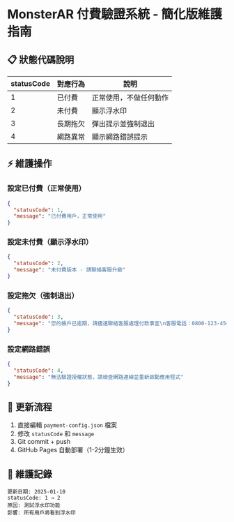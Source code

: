 # MonsterAR 付費驗證系統 - 簡化版維護指南

## 📋 狀態代碼說明

| statusCode | 對應行為 | 說明 |
|------------|----------|------|
| 1 | 已付費 | 正常使用，不做任何動作 |
| 2 | 未付費 | 顯示浮水印 |
| 3 | 長期拖欠 | 彈出提示並強制退出 |
| 4 | 網路異常 | 顯示網路錯誤提示 |

## ⚡ 維護操作

### 設定已付費（正常使用）
```json
{
  "statusCode": 1,
  "message": "已付費用戶，正常使用"
}
```

### 設定未付費（顯示浮水印）
```json
{
  "statusCode": 2,
  "message": "未付費版本 - 請聯絡客服升級"
}
```

### 設定拖欠（強制退出）
```json
{
  "statusCode": 3,
  "message": "您的帳戶已逾期，請儘速聯絡客服處理付款事宜\n客服電話：0800-123-456"
}
```

### 設定網路錯誤
```json
{
  "statusCode": 4,
  "message": "無法驗證授權狀態，請檢查網路連線並重新啟動應用程式"
}
```

## 🔄 更新流程

1. 直接編輯 `payment-config.json` 檔案
2. 修改 `statusCode` 和 `message`
3. Git commit + push
4. GitHub Pages 自動部署（1-2分鐘生效）

## 📝 維護記錄

```
更新日期: 2025-01-10
statusCode: 1 → 2
原因: 測試浮水印功能
影響: 所有用戶將看到浮水印
```